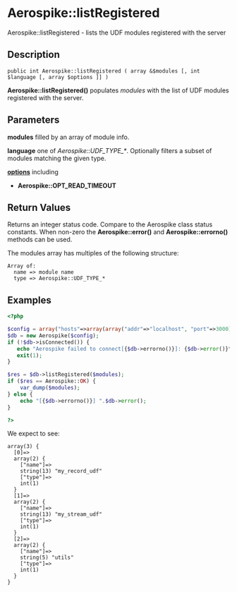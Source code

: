 
# Aerospike::listRegistered

Aerospike::listRegistered - lists the UDF modules registered with the server

## Description

```
public int Aerospike::listRegistered ( array &$modules [, int $language [, array $options ]] )
```

**Aerospike::listRegistered()** populates *modules* with the list of UDF modules
registered with the server.

## Parameters

**modules** filled by an array of module info.

**language** one of *Aerospike::UDF_TYPE_\**.  Optionally filters a subset of
modules matching the given type.

**[options](aerospike.md)** including
- **Aerospike::OPT_READ_TIMEOUT**

## Return Values

Returns an integer status code.  Compare to the Aerospike class status
constants.  When non-zero the **Aerospike::error()** and
**Aerospike::errorno()** methods can be used.

The modules array has multiples of the following structure:
```
Array of:
  name => module name
  type => Aerospike::UDF_TYPE_*
```

## Examples

```php
<?php

$config = array("hosts"=>array(array("addr"=>"localhost", "port"=>3000)));
$db = new Aerospike($config);
if (!$db->isConnected()) {
   echo "Aerospike failed to connect[{$db->errorno()}]: {$db->error()}\n";
   exit(1);
}

$res = $db->listRegistered($modules);
if ($res == Aerospike::OK) {
    var_dump($modules);
} else {
    echo "[{$db->errorno()}] ".$db->error();
}

?>
```

We expect to see:

```
array(3) {
  [0]=>
  array(2) {
    ["name"]=>
    string(13) "my_record_udf"
    ["type"]=>
    int(1)
  }
  [1]=>
  array(2) {
    ["name"]=>
    string(13) "my_stream_udf"
    ["type"]=>
    int(1)
  }
  [2]=>
  array(2) {
    ["name"]=>
    string(5) "utils"
    ["type"]=>
    int(1)
  }
}
```


